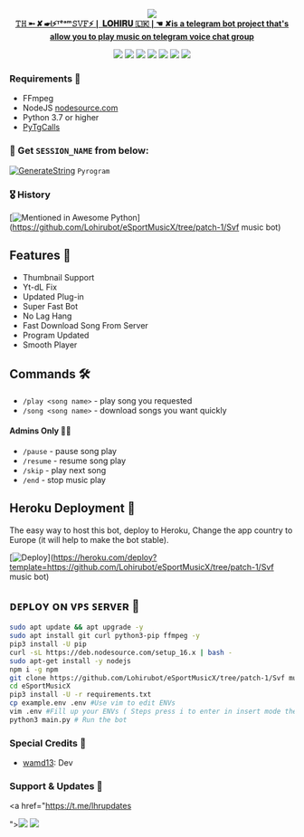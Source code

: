 <p align="center"><a href="https://t.me/lhrupdates"><img src="https://github.com/Lohirubot/eSportMusicX/tree/patch-1"
<p align="center">
    <br><b> 𝚃𝙷 ➵ ✘ ☛❘⚡ᵀᵉᵃᵐ𝚂𝚅𝙵⚡❘ 𝐋𝐎𝐇𝐈𝐑𝐔 🇱🇰❘☚ ✘is a telegram bot project that's allow you to play music on telegram voice chat group</b><br>
</p>
<p align="center">
    <a href="https://www.python.org/" alt="made-with-python"> <img src="https://img.shields.io/badge/Made%20with-Python-black.svg?style=flat-square&logo=python&logoColor=blue&color=red" /></a>
    <a href="https://github.com/Lohirubot/eSportMusicX/tree/patch-1/graphs/commit-activity" alt="Maintenance"> <img src="https://img.shields.io/badge/Maintained%3F-yes-red.svg?style=flat-square" /></a>
    <a href="https://github.com/Lohirubot/eSportMusicX/tree/patch-1"> <img src="https://img.shields.io/github/repo-size/Lohirubot/Svf music bot?color=red&logo=github&logoColor=blue&style=flat-square" /></a>
    <a href="https://github.com/Lohirubot/eSportMusicX/tree/patch-1"/Svf music bot/commits/main"> <img src="https://img.shields.io/github/last-commit/Lohirubot/Svf music bot?color=blue&logo=github&logoColor=blue&style=flat-square" /></a>
    <a href="https://github.com/Lohirubot/eSportMusicX/tree/patch-1/Svf music bot/issues"> <img src="https://img.shields.io/github/issues/Lohirubot/Svf music bot?color=red&logo=github&logoColor=blue&style=flat-square" /></a>
    <a href="https://github.com/Lohirubot/eSportMusicX/tree/patch-1"/Svf music bot/network/members"> <img src="https://img.shields.io/github/forks/Lohirubot/Svf music bot?color=red&logo=github&logoColor=blue&style=flat-square" /></a>  
    <a href="https://github.com/Lohirubot/eSportMusicX/tree/patch-1"/Svf music bot/network/members"> <img src="https://img.shields.io/github/stars/Lohirubot/Svf music bot?color=red&logo=github&logoColor=blue&style=flat-square" /></a>  
</p>

<h3>Requirements 📝</h3>

- FFmpeg
- NodeJS [nodesource.com](https://nodesource.com/)
- Python 3.7 or higher
- [PyTgCalls](https://github.com/pytgcalls/pytgcalls)

### 🧪 Get `SESSION_NAME` from below:

[![GenerateString](https://img.shields.io/badge/repl.it-generateString-yellowgreen)](https://replit.com/@HEXOROP/eSportMusic) ``Pyrogram``

### 🎖 History

[![Mentioned in Awesome Python](https://awesome.re/mentioned-badge.svg)](https://github.com/Lohirubot/eSportMusicX/tree/patch-1/Svf music bot)

## Features 🔮

- Thumbnail Support
- Yt-dL Fix
- Updated Plug-in
- Super Fast Bot
- No Lag Hang
- Fast Download Song From Server
- Program Updated
- Smooth Player

## Commands 🛠

- `/play <song name>` - play song you requested
- `/song <song name>` - download songs you want quickly

#### Admins Only 👷‍♂️
- `/pause` - pause song play
- `/resume` - resume song play
- `/skip` - play next song
- `/end` - stop music play

## Heroku Deployment 💜
The easy way to host this bot, deploy to Heroku, Change the app country to Europe (it will help to make the bot stable).

[![Deploy](https://www.herokucdn.com/deploy/button.svg)](https://heroku.com/deploy?template=https://github.com/Lohirubot/eSportMusicX/tree/patch-1/Svf music bot)

## ᴅᴇᴘʟᴏʏ ᴏɴ ᴠᴘꜱ ꜱᴇʀᴠᴇʀ 📡

```sh
sudo apt update && apt upgrade -y
sudo apt install git curl python3-pip ffmpeg -y
pip3 install -U pip
curl -sL https://deb.nodesource.com/setup_16.x | bash -
sudo apt-get install -y nodejs
npm i -g npm
git clone https://github.com/Lohirubot/eSportMusicX/tree/patch-1/Svf music bot # Clone your repo.
cd eSportMusicX
pip3 install -U -r requirements.txt
cp example.env .env #Use vim to edit ENVs
vim .env #Fill up your ENVs ( Steps press i to enter in insert mode then edit the file. Press Esc to exit the editing mode then type :wq! and press Enter key to save the file.)
python3 main.py # Run the bot
```

### Special Credits 💖
- [wamd13](https://github.com/Lohirubot/eSportMusicX/tree/patch-1): Dev



### Support & Updates 🎑
<a href="https://t.me/lhrupdates
       
"><img src="https://img.shields.io/badge/Join-Group%20Support-blue.svg?style=for-the-badge&logo=Telegram"></a> <a href="https://t.me/lhrsupport"><img src="https://img.shields.io/badge/Join-Updates%20Channel-blue.svg?style=for-the-badge&logo=Telegram"></a>
